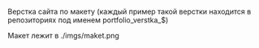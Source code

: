 Верстка сайта по макету (каждый пример такой верстки находится в репозиториях под именем portfolio_verstka_$)

Макет лежит в ./imgs/maket.png
